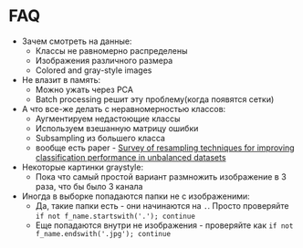 # FAQ

* Зачем смотреть на данные:
  * Классы не равномерно распределены
  * Изображения различного размера
  * Colored and gray-style images
* Не влазит в память:
  * Можно ужать через PCA
  * Batch processing решит эту проблему(когда появятся сетки)
* А что все-же делать с неравномерностью классов:
  * Аугментируем недастоющие классы
  * Используем взешанную матрицу ошибки
  * Subsampling из большего класса
  * вообще есть paper - [Survey of resampling techniques for improving classification performance in unbalanced datasets](https://arxiv.org/pdf/1608.06048.pdf)
* Некоторые картинки graystyle:
  * Пока что самый простой вариант размножить изображение в 3 раза, что бы было 3 канала
* Иногда в выборке попадаются папки не с изображеними:
  * Да, такие папки есть - они начинаются на `.`. Просто проверяйте `if not f_name.startswith('.'); continue`
  * Еще попадаются внутри не изображения - проверяйте как `if not f_name.endswith('.jpg'); continue`
